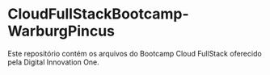 # CloudFullStackBootcamp-WarburgPincus
Este repositório contém os arquivos do Bootcamp Cloud FullStack oferecido pela Digital Innovation One.
